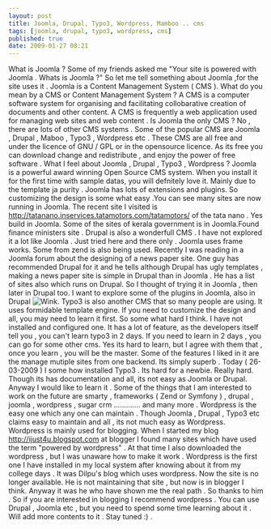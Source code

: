 ```yaml
---
layout: post
title: Joomla, Drupal, Typo3, Wordpress, Mamboo .. cms
tags: [joomla, drupal, typo3, wordpress, cms]
published: true
date: 2009-01-27 08:21
---
```

What is Joomla ?  Some of my friends asked me "Your site is powered with Joomla . Whats is Joomla ?"  So let me tell something about Joomla ,for the site uses it .  Joomla is a Content Management System ( CMS ).  What do you mean by a CMS or Content Management System ?  A CMS is a computer software system for organising and facilitating collobarative creation of documents and other content. A CMS is frequently a web application used for managing web sites and web content .  Is Joomla the only CMS ?  No , there are lots of other CMS systems . Some of the popular CMS are Joomla , Drupal , Maboo , Typo3 , Wordpress etc . These CMS are all free and under the licence of GNU / GPL or in the opensource licence. As its free you can download change and redistribute , and enjoy the power of free software .  What I feel about Joomla , Drupal , Typo3 , Wordpress ? Joomla is a powerful award winning Open Source CMS system. When you install it for the first time with sample datas, you will defnitely love it. Mainly due to the template ja purity . Joomla has lots of extensions and plugins. So customizing the design is some what easy .You can see many sites are now running in Joomla. The recent site I visited is http://tatanano.inservices.tatamotors.com/tatamotors/ of the tata nano . Yes build in Joomla. Some of the sites of kerala government is in Joomla.Found finance ministers site .  Drupal is also a wonderfull CMS . I have not explored it a lot like Joomla . Just tried here and there only . Joomla uses frame works. Some from zend is also being used. Recently I was reading in a Joomla forum about the designing of a news paper site. One guy has recommended Drupal for it and he tells although Drupal has ugly templates , making a news paper site is simple in Drupal than in Joomla . He has a list of sites also which runs on Drupal. So I thought of trying it in Joomla , then later in Drupal too. I want to explore some of the plugins in Joomla, also in Drupal ![Wink](plugins/editors/tinymce/jscripts/tiny_mce/plugins/emotions/images/smiley-wink.gif "Wink").  Typo3 is also another CMS that so many people are using. It uses formidable template engine. If you need to customize the design and all, you may need to learn it first. So some what hard I think. I have not installed and configured one. It has a lot of feature, as the developers itself tell you , you can't learn typo3 in 2 days. If you need to learn in 2 days , you can go for some other cms. Yes its hard to learn, but I agree with them that , once you learn , you will be the master. Some of the features I liked in it are the manage mutiple sites from one backend. Its simply superb . Today ( 26-03-2009 ) I some how installed Typo3 . Its hard for a newbie. Really hard. Though its has documentation and all, its not easy as Joomla or Drupal. Anyway I would like to learn it . Some of the things that I am interested to work on the future are smarty , frameworks ( Zend or Symfony ) , drupal , joomla , wordpress , sugar crm ............. and many more .  Wordpress is the easy one which any one can maintain . Though Joomla , Drupal , Typo3 etc claims easy to maintain and all , its not much easy as Wordpress. Wordpress is mainly used for blogging. When I started my blog http://ijust4u.blogspot.com at blogger I found many sites which have used the term "powered by wordpress" . At that time I also downloaded the wordpress , but I was unaware how to make it work . Wordpress is the first one I have installed in my local system after knowing about it from my college days . It was Dilpu's blog which uses wordpress. Now the site is no longer available. He is not maintaining that site , but now is in blogger I think. Anyway it was he who have shown me the real path . So thanks to him . So if you are interested in blogging I recommend wordpress . You can use Drupal , Joomla etc , but you need to spend some time learning about it .  Will add more contents to it . Stay tuned :) .   
